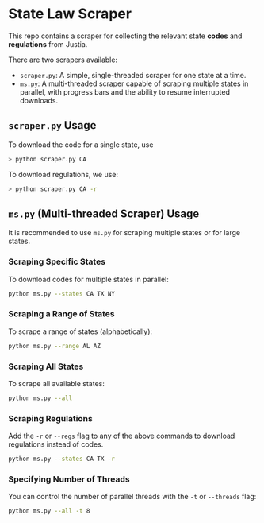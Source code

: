 # State Law Scraper

This repo contains a scraper for collecting the relevant state **codes** and **regulations** from Justia.

There are two scrapers available:
- `scraper.py`: A simple, single-threaded scraper for one state at a time.
- `ms.py`: A multi-threaded scraper capable of scraping multiple states in parallel, with progress bars and the ability to resume interrupted downloads.

## `scraper.py` Usage

To download the code for a single state, use 
```bash
> python scraper.py CA
```

To download regulations, we use:
```bash
> python scraper.py CA -r
```

## `ms.py` (Multi-threaded Scraper) Usage

It is recommended to use `ms.py` for scraping multiple states or for large states.

### Scraping Specific States
To download codes for multiple states in parallel:
```bash
python ms.py --states CA TX NY
```

### Scraping a Range of States
To scrape a range of states (alphabetically):
```bash
python ms.py --range AL AZ
```

### Scraping All States
To scrape all available states:
```bash
python ms.py --all
```

### Scraping Regulations
Add the `-r` or `--regs` flag to any of the above commands to download regulations instead of codes.
```bash
python ms.py --states CA TX -r
```

### Specifying Number of Threads
You can control the number of parallel threads with the `-t` or `--threads` flag:
```bash
python ms.py --all -t 8
```

